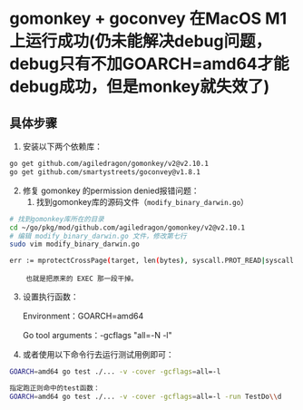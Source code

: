 # gomonkey + goconvey 在MacOS M1 上运行成功(仍未能解决debug问题，debug只有不加GOARCH=amd64才能debug成功，但是monkey就失效了)

## 具体步骤
1. 安装以下两个依赖库：

```Bash
go get github.com/agiledragon/gomonkey/v2@v2.10.1
go get github.com/smartystreets/goconvey@v1.8.1
```
2. 修复 gomonkey 的permission denied报错问题：
    1. 找到gomonkey库的源码文件（`modify_binary_darwin.go`）

```Bash
# 找到gomonkey库所在的目录
cd ~/go/pkg/mod/github.com/agiledragon/gomonkey/v2@v2.10.1
# 编辑 modify_binary_darwin.go 文件，修改第七行
sudo vim modify_binary_darwin.go

err := mprotectCrossPage(target, len(bytes), syscall.PROT_READ|syscall.PROT_WRITE)

```

        也就是把原来的 EXEC 那一段干掉。
3. 设置执行函数：

   Environment：GOARCH=amd64

   Go tool arguments：-gcflags "all=-N -l"

1. 或者使用以下命令行去运行测试用例即可：

```Bash
GOARCH=amd64 go test ./... -v -cover -gcflags=all=-l

指定跑正则命中的test函数：
GOARCH=amd64 go test ./... -v -cover -gcflags=all=-l -run TestDo\\d

```


